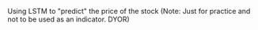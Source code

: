 Using LSTM to "predict" the price of the stock (Note: Just for practice and not to be used as an indicator. DYOR)  
